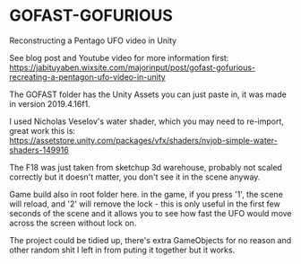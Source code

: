 # GOFAST-GOFURIOUS
Reconstructing a Pentago UFO video in Unity

See blog post and Youtube video for more information first:
https://jabituyaben.wixsite.com/majorinput/post/gofast-gofurious-recreating-a-pentagon-ufo-video-in-unity

The GOFAST folder has the Unity Assets you can just paste in, it was made in version 2019.4.16f1.

I used Nicholas Veselov's water shader, which you may need to re-import, great work this is:
https://assetstore.unity.com/packages/vfx/shaders/nvjob-simple-water-shaders-149916

The F18 was just taken from sketchup 3d warehouse, probably not scaled correctly but it doesn't matter, you don't see it in the scene anyway.

Game build also in root folder here. in the game, if you press '1', the scene will reload, and '2' will remove the lock - this is only useful in the first few seconds of the scene and it allows you to see how fast the UFO would move across the screen without lock on.

The project could be tidied up, there's extra GameObjects for no reason and other random shit I left in from puting it together but it works.
